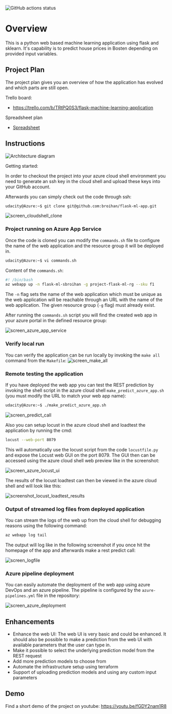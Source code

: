 ![GitHub actions status](https://github.com/broihan/flask-ml-app/actions/workflows/python-app.yml/badge.svg)

# Overview

This is a python web based machine learning application using flask and sklearn. It's capability is to predict house prices in Bosten depending on provided input variables. 


## Project Plan
The project plan gives you an overview of how the application has evolved and which parts are still open.

Trello board:
* https://trello.com/b/TRtPQ0S3/flask-machine-learning-application

Spreadsheet plan
* [Spreadsheet](project-management.xlsx)



## Instructions

![Architecture diagram](architecture_diagram.drawio.png)

Getting started:

In order to checkout the  project into your azure cloud shell environment you need to generate an ssh key in the cloud shell and upload these keys into your GitHub account.

Afterwards you can simply check out the code through ssh:

```bash
udacity@Azure:~$ git clone git@github.com:broihan/flask-ml-app.git
```

![screen_cloudshell_clone](screenshot_clone_git_repro_azure_shell.PNG)


### Project running on Azure App Service

Once the code is cloned you can modify the `commands.sh` file to configure the name of the web application and the resource group it will be deployed in.

```bash
udacity@Azure:~$ vi commands.sh
```

Content of the `commands.sh`:
```bash
#! /bin/bash
az webapp up -n flask-ml-sbroihan -g project-flask-ml-rg --sku f1
```
The `-n` flag sets the name of the web application which must be unique as the web application will be reachable through an URL with the name of the web application. The given resource group (`-g` flag) must already exist.

After running the `commands.sh` script you will find the created web app in your azure portal in the defined resource group:

![screen_azure_app_service](screenshot_azure_app_service_running.png)

### Verify local run
You can verify the application can be run locally by invoking the `make all` command from the `Makefile`:
![screen_make_all](screenshot_passing_make_file_test.PNG)


### Remote testing the application
If you have deployed the web app you can test the REST prediction by invoking the shell script in the azure cloud shell `make_predict_azure_app.sh` (you must modify the URL to match your web app name):

```bash
udacity@Azure:~$ ./make_predict_azure_app.sh
```

![screen_predict_call](screenshot_successful_predication_azure_cloud_shell.PNG)

Also you can setup locust in the azure cloud shell and loadtest the application by running the cmd:
```bash
locust --web-port 8079
```
This will automatically use the locust script from the code `locustfile.py` and expose the Locust web GUI on the port 8079. The GUI then can be accessed using the azure cloud shell web preview like in the screenshot:

![screen_azure_locust_ui](screenshot_locust_webinterface.PNG)


The results of the locust loadtest can then be viewed in the azure cloud shell and will look like this:

![screenshot_locust_loadtest_results](screenshot_locust_loadtest_results.PNG)


### Output of streamed log files from deployed application
You can stream the logs of the web up from the cloud shell for debugging reasons using the following command:

```bash
az webapp log tail
```

The output will log like in the following screenshot if you once hit the homepage of the app and afterwards make a rest predict call:

![screen_logfile](screenshot_web_app_stream_logfile.PNG)


### Azure pipeline deployment
You can easily automate the deployment of the web app using azure DevOps and an azure pipeline. The pipeline is configured by the `azure-pipelines.yml` file in the repository:

![screen_azure_deployment](screenshot_successful_azure_pipeline_deployment.png)


## Enhancements
* Enhance the web UI: The web UI is very basic and could be enhanced. It should also be possible to make a prediction from the web UI with available parameters that the user can type in.
* Make it possible to select the underlying prediction model from the REST request
* Add more prediction models to choose from
* Automate the infrastructure setup using terraform
* Support of uploading prediction models and using any custom input parameters


## Demo 

Find a short demo of the project on youtube: https://youtu.be/fGDY2nam1R8


